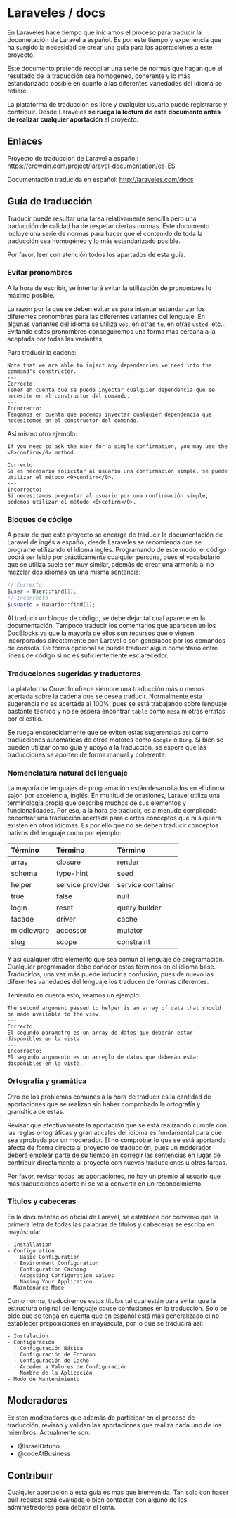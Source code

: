# Laraveles / docs

En Laraveles hace tiempo que iniciamos el proceso para traducir la documetación de Laravel a español. Es por este tiempo y experiencia que ha surgido la necesidad de crear una guía para las aportaciones a este proyecto.

Este documento pretende recopilar una serie de normas que hagan que el resultado de la traducción sea homogéneo, coherente y lo más estandarizado posible en cuanto a las diferentes variedades del idioma se refiere.

La plataforma de traducción es libre y cualquier usuario puede registrarse y contribuir. Desde Laraveles **se ruega la lectura de este documento antes de realizar cualquier aportación** al proyecto.

## Enlaces

Proyecto de traducción de Laravel a español: https://crowdin.com/project/laravel-documentation/es-ES

Documentación traducida en español: http://laraveles.com/docs

## Guía de traducción

Traducir puede resultar una tarea relativamente sencilla pero una traducción de calidad ha de respetar ciertas normas. Este documento incluye una serie de normas para hacer que el contenido de toda la traducción sea homogéneo y lo más estandarizado posible.

Por favor, leer con atención todos los apartados de esta guía.

### Evitar pronombres

A la hora de escribir, se intentará evitar la utilización de pronombres lo máximo posible. 

La razón por la que se deben evitar es para intentar estandarizar los diferentes pronombres para las diferentes variantes del lenguaje. En algunas variantes del idioma se utiliza `vos`, en otras `tu`, en otras `usted`, etc... Evitando estos pronombres conseguiremos una forma más cercana a la aceptada por todas las variantes.

Para traducir la cadena:

```
Note that we are able to inject any dependencies we need into the command's constructor.
---
Correcto:
Tener en cuenta que se puede inyectar cualquier dependencia que se necesite en el constructor del comando.
---
Incorrecto:
Tengamos en cuenta que podemos inyectar cualquier dependencia que necesitemos en el constructor del comando.
```

Así mismo otro ejemplo:

```
If you need to ask the user for a simple confirmation, you may use the <0>confirm</0> method.
---
Correcto:
Si es necesario solicitar al usuario una confirmación simple, se puede utilizar el método <0>confirm</0>.
---
Incorrecto:
Si necesitamos preguntar al usuario por una confirmación simple, podemos utilizar el método <0>cofirm</0>.
```

### Bloques de código

A pesar de que este proyecto se encarga de traducir la documentación de Laravel de ingés a español, desde Laraveles se recomienda que se programe utilizando el idioma inglés. Programando de este modo, el código podrá ser leido por prácticamente cualquier persona, pues el vocabulario que se utiliza suele ser muy similar, además de crear una armonía al no mezclar dos idiomas en una misma sentencia:

```php
// Correcto
$user = User::find(1);
// Incorrecto
$usuario = Usuario::find(1);
```

Al traducir un bloque de código, se debe dejar tal cual aparece en la documentación. Tampoco traducir los comentarios que aparecen en los DocBlocks ya que la mayoría de ellos son recursos que o vienen incorporados directamente con Laravel o son generados por los comandos de consola. De forma opcional se puede traducir algún comentario entre lineas de código si no es suficientemente esclarecedor.

### Traducciones sugeridas y traductores

La plataforma CrowdIn ofrece siempre una traducción más o menos acertada sobre la cadena que se desea traducir. Normalmente esta sugerencia no es acertada al 100%, pues se está trabajando sobre lenguaje bastante técnico y no se espera encontrar `table` como `mesa` ni otras erratas por el estilo.

Se ruega encarecidamente que se eviten estas sugerencias así como traducciones automáticas de otros motores como `Google` o `Bing`. Si bien se pueden utilizar como guía y apoyo a la traducción, se espera que las traducciones se aporten de forma manual y coherente.

### Nomenclatura natural del lenguaje

La mayoría de lenguajes de programación están desarrollados en el idioma sajón por excelencia, inglés. En multitud de ocasiones, Laravel utiliza una terminología propia que describe 
muchos de sus elementos y funcionalidades. Por eso, a la hora de traducir, es a menudo complicado encontrar una traducción acertada 
para ciertos conceptos que ni siquiera existen en otros idiomas. Es por ello que no se deben traducir conceptos nativos del lenguaje como por ejemplo:


| Término     | Término           | Término           | 
|:------------|:------------------|:----------------- |
| array       | closure           | render            |
| schema      | type-hint         | seed              |
| helper      | service provider  | service container |
| true        | false             | null              |
| login       | reset             | query builder     |
| facade      | driver            | cache             |
| middleware  | accessor          | mutator           |
| slug        | scope             | constraint        |


Y así cualquier otro elemento que sea común al lenguaje de programación. Cualquier programador debe conocer estos términos en el idioma base. Traducirlos, una vez más puede inducir a 
confusión, pues de nuevo las diferentes variedades del lenguaje los traducen de formas diferentes.

Teniendo en cuenta esto, veamos un ejemplo:

```
The second argument passed to helper is an array of data that should be made available to the view.
---
Correcto:
El segundo parámetro es un array de datos que deberán estar disponibles en la vista.
---
Incorrecto:
El segundo argumento es un arreglo de datos que deberán estar disponibles en la vista.
```
  

### Ortografía y gramática

Otro de los problemas comunes a la hora de traducir es la cantidad de aportaciones que se realizan sin haber comprobado la ortografía y gramática de estas.

Revisar que efectivamente la aportación que se está realizando cumple con las reglas ortográficas y gramaticales del idioma es fundamental para que sea aprobada por un moderador. El no comprobar lo que se está aportando afecta de forma directa al proyecto de traducción, pues un moderador deberá emplear parte de su tiempo en corregir las sentencias en lugar de contribuir directamente al proyecto con nuevas traducciones u otras tareas.

Por favor, revisar todas las aportaciones, no hay un premio al usuario que más traducciones aporte ni se va a convertir en un reconocimiento.

### Títulos y cabeceras

En la documentación oficial de Laravel, se establece por convenio que la primera letra de todas las palabras de títulos y cabeceras se escriba en mayúscula:

```
- Installation
- Configuration
  · Basic Configuration
  · Environment Configuration
  · Configuration Caching
  · Accessing Configuration Values
  · Naming Your Application
- Maintenance Mode
```

Como norma, traduciremos estos títulos tal cual están para evitar que la estructura original del lenguaje cause confusiones en la traducción. Solo se pide que se tenga en cuenta que en español está más generalizado el no establecer preposiciones en mayúscula, por lo que se traducirá así:

```
- Instalación
- Configuración
  · Configuración Básica
  · Configuración de Entorno
  · Configuración de Caché
  · Acceder a Valores de Configuración
  · Nombre de la Aplicación
- Modo de Mantenimiento
```

## Moderadores

Existen moderadores que además de participar en el proceso de traducción, revisan y validan las aportaciones que realiza cada uno de los miembros. Actualmente son:

* @IsraelOrtuno
* @codeAtBusiness 

## Contribuir

Cualquier aportación a esta guía es más que bienvenida. Tan solo con hacer pull-request será evaluada o bien contactar con alguno de los administradores para debatir el tema.
